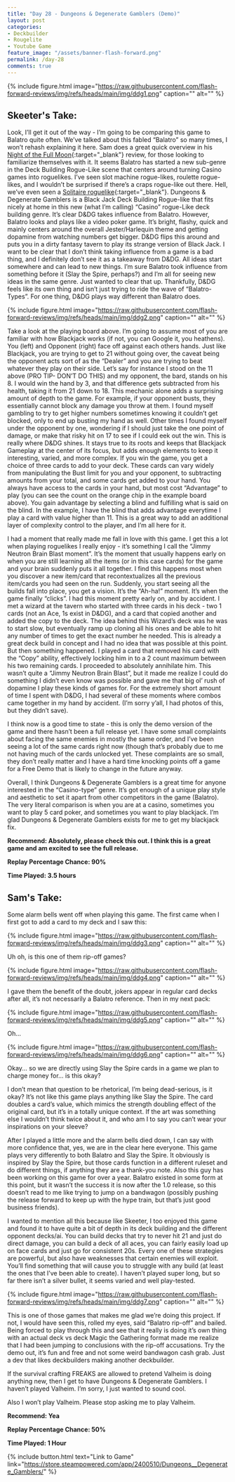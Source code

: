 ```yaml
---
title: "Day 28 - Dungeons & Degenerate Gamblers (Demo)"
layout: post
categories:
- Deckbuilder
- Rougelite
- Youtube Game
feature_image: "/assets/banner-flash-forward.png"
permalink: /day-28
comments: true
---
```


{% include figure.html image="https://raw.githubusercontent.com/flash-forward-reviews/img/refs/heads/main/img/ddg1.png" caption="" alt="" %}

## Skeeter's Take:

Look, I’ll get it out of the way - I’m going to be comparing this game to Balatro quite often. 
We’ve talked about this fabled “Balatro” so many times, I won’t rehash explaining it here. 
Sam does a great quick overview in his [Night of the Full Moon](https://flash-forward-reviews.github.io/day-10){:target="_blank"} review, for those looking to familiarize themselves with it. 
It seems Balatro has started a new sub-genre in the Deck Building Rogue-Like scene that centers around turning Casino games into roguelikes. I’ve seen slot machine rogue-likes, roulette rogue-likes, and I wouldn’t be surprised if there’s a craps rogue-like out there. Hell, we’ve even seen a [Solitaire roguelike](https://flash-forward-reviews.github.io/day-21){:target="_blank"}. 
Dungeons & Degenerate Gamblers is a Black Jack Deck Building Rogue-like that fits nicely at home in this new (what I’m calling) “Casino” rogue-Like deck building genre. 
It’s clear D&DG takes influence from Balatro. However, Balatro looks and plays like a video poker game. It’s bright, flashy, quick and mainly centers around the overall Jester/Harlequin theme and getting dopamine from watching numbers get bigger. 
D&DG flips this around and puts you in a dirty fantasy tavern to play its strange version of Black Jack. I want to be clear that I don’t think taking influence from a game is a bad thing, and I definitely don’t see it as a takeaway from D&DG. All ideas start somewhere and can lead to new things. I’m sure Balatro took influence from something before it (Slay the Spire, perhaps?) and I’m all for seeing new ideas in the same genre. Just wanted to clear that up. 
Thankfully, D&DG feels like its own thing and isn’t just trying to ride the wave of “Balatro-Types”. 
For one thing, D&DG plays way different than Balatro does.

{% include figure.html image="https://raw.githubusercontent.com/flash-forward-reviews/img/refs/heads/main/img/ddg2.png" caption="" alt="" %}

Take a look at the playing board above. I’m going to assume most of you are familiar with how Blackjack works (if not, you can Google it, you heathens). 
You (left) and Opponent (right) face off against each others hands. Just like Blackjack, you are trying to get to 21 without going over, the caveat being the opponent acts sort of as the “Dealer” and you are trying to beat whatever they play on their side. Let’s say for instance I stood on the 11 above (PRO TIP- DON’T DO THIS) and my opponent, the bard, stands on his 8. I would win the hand by 3, and that difference gets subtracted from his health, taking it from 21 down to 18. This mechanic alone adds a surprising amount of depth to the game. For example, if your opponent busts, they essentially cannot block any damage you throw at them. I found myself gambling to try to get higher numbers sometimes knowing it couldn’t get blocked, only to end up busting my hand as well. Other times I found myself under the opponent by one, wondering if I should just take the one point of damage, or make that risky hit on 17 to see if I could eek out the win. This is really where D&DG shines. It stays true to its roots and keeps that Blackjack Gameplay at the center of its focus, but adds enough elements to keep it interesting, varied, and more complex. 
If you win the game, you get a choice of three cards to add to your deck. These cards can vary widely from manipulating the Bust limit for you and your opponent, to subtracting amounts from your total, and some cards get added to your hand. 
You always have access to the cards in your hand, but most cost “Advantage” to play (you can see the count on the orange chip in the example board above). You gain advantage by selecting a blind and fulfilling what is said on the blind. In the example, I have the blind that adds advantage everytime I play a card with value higher than 11. This is a great way to add an additional layer of complexity control to the player, and I’m all here for it. 

I had a moment that really made me fall in love with this game. 
I get this a lot when playing roguelikes I really enjoy - it’s something I call the “Jimmy Neutron Brain Blast moment”. It’s the moment that usually happens early on when you are still learning all the items (or in this case cards) for the game and your brain suddenly puts it all together. I find this happens most when you discover a new item/card that recontextualizes all the previous item/cards you had seen on the run. Suddenly, you start seeing all the builds fall into place, you get a vision. It’s the “Ah-ha!” moment. It’s when the game finally “clicks”. 
I had this moment pretty early on, and by accident. 
I met a wizard at the tavern who started with three cards in his deck - two 1 cards (not an Ace, 1s exist in D&DG), and a card that copied another and added the copy to the deck. The idea behind this Wizard’s deck was he was to start slow, but eventually ramp up cloning all his ones and be able to hit any number of times to get the exact number he needed. This is already a great deck build in concept and I had no idea that was possible at this point. 
But then something happened. I played a card that removed his card with the “Copy” ability, effectively locking him in to a 2 count maximum between his two remaining cards. I proceeded to absolutely annihilate him. This wasn’t quite a “Jimmy Neutron Brain Blast”, but it made me realize I could do something I didn’t even know was possible and gave me that big ol’ rush of dopamine I play these kinds of games for. For the extremely short amount of time I spent with D&DG, I had several of these moments where combos came together in my hand by accident. 
(I’m sorry y’all, I had photos of this, but they didn’t save). 

I think now is a good time to state - this is only the demo version of the game and there hasn’t been a full release yet. I have some small complaints about facing the same enemies in mostly the same order, and I’ve been seeing a lot of the same cards right now (though that’s probably due to me not having much of the cards unlocked yet. These complaints are so small, they don’t really matter and I have a hard time knocking points off a game for a Free Demo that is likely to change in the future anyway. 

Overall, I think Dungeons & Degenerate Gamblers is a great time for anyone interested in the “Casino-type” genre. It’s got enough of a unique play style and aesthetic to set it apart from other competitors in the game (Balatro). 
The very literal comparison is when you are at a casino, sometimes you want to play 5 card poker, and sometimes you want to play blackjack. I’m glad Dungeons & Degenerate Gamblers exists for me to get my blackjack fix.

**Recommend: Absolutely, please check this out. I think this is a great game and am excited to see the full release.**

**Replay Percentage Chance: 90%**

**Time Played: 3.5 hours**

## Sam's Take:

Some alarm bells went off when playing this game. The first came when I first got to add a card to my deck and I saw this:

{% include figure.html image="https://raw.githubusercontent.com/flash-forward-reviews/img/refs/heads/main/img/ddg3.png" caption="" alt="" %}

Uh oh, is this one of them rip-off games?

{% include figure.html image="https://raw.githubusercontent.com/flash-forward-reviews/img/refs/heads/main/img/ddg4.png" caption="" alt="" %}

I gave them the benefit of the doubt, jokers appear in regular card decks after all, it’s not necessarily a Balatro reference. Then in my next pack:

{% include figure.html image="https://raw.githubusercontent.com/flash-forward-reviews/img/refs/heads/main/img/ddg5.png" caption="" alt="" %}

Oh...

{% include figure.html image="https://raw.githubusercontent.com/flash-forward-reviews/img/refs/heads/main/img/ddg6.png" caption="" alt="" %}

Okay... so we are directly using Slay the Spire cards in a game we plan to charge money for... is this okay?

I don’t mean that question to be rhetorical, I’m being dead-serious, is it okay? It’s not like this game plays anything like Slay the Spire. The card doubles a card’s value, which mimics the strength doubling effect of the original card, but it’s in a totally unique context. If the art was something else I wouldn’t think twice about it, and who am I to say you can’t wear your inspirations on your sleeve?

After I played a little more and the alarm bells died down, I can say with more confidence that, yes, we are in the clear here everyone. This game plays very differently to both Balatro and Slay the Spire. It obviously is inspired by Slay the Spire, but those cards function in a different ruleset and do different things, if anything they are a thank-you note. Also this guy has been working on this game for over a year. Balatro existed in some form at this point, but it wasn’t the success it is now after the 1.0 release, so this doesn’t read to me like trying to jump on a bandwagon (possibly pushing the release forward to keep up with the hype train, but that’s just good business friends).

I wanted to mention all this because like Skeeter, I too enjoyed this game and found it to have quite a bit of depth in its deck building and the different opponent decks/ai. You can build decks that try to never hit 21 and just do direct damage, you can build a deck of all aces, you can fairly easily load up on face cards and just go for consistent 20s. Every one of these strategies are powerful, but also have weaknesses that certain enemies will exploit. You’ll find something that will cause you to struggle with any build (at least the ones that I’ve been able to create). I haven’t played super long, but so far there isn’t a silver bullet, it seems varied and well play-tested.

{% include figure.html image="https://raw.githubusercontent.com/flash-forward-reviews/img/refs/heads/main/img/ddg7.png" caption="" alt="" %}

This is one of those games that makes me glad we’re doing this project. If not, I would have seen this, rolled my eyes, said “Balatro rip-off” and bailed. Being forced to play through this and see that it really is doing it’s own thing with an actual deck vs deck Magic the Gathering format made me realize that I had been jumping to conclusions with the rip-off accusations. Try the demo out, it’s fun and free and not some weird bandwagon cash grab. Just a dev that likes deckbuilders making another deckbuilder. 

If the survival crafting FREAKS are allowed to pretend Valheim is doing anything new, then I get to have Dungeons & Degenerate Gamblers. I haven’t played Valheim. I’m sorry, I just wanted to sound cool.

Also I won’t play Valheim. Please stop asking me to play Valheim.

**Recommend: Yea**

**Replay Percentage Chance: 50%**

**Time Played: 1 Hour**

{% include button.html text="Link to Game" link="https://store.steampowered.com/app/2400510/Dungeons__Degenerate_Gamblers/" %}